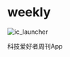 # weekly
![ic_launcher](https://github.com/JeffersonHuang/Weekly/assets/47512530/c3a730d1-bc7d-423d-9054-87ec082f6647)

科技爱好者周刊App
